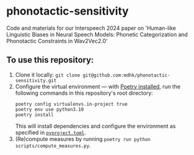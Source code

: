 # phonotactic-sensitivity

Code and materials for our Interspeech 2024 paper on 'Human-like Linguistic Biases in Neural Speech Models: Phonetic Categorization and Phonotactic Constraints in Wav2Vec2.0'

## To use this repository:
1. Clone it locally:
   `git clone git@github.com:mdhk/phonotactic-sensitivity.git`
2. Configure the virtual environment — with [Poetry installed](https://python-poetry.org/docs/#installing-with-the-official-installer), run the following commands in this repository's root directory:
    ```
    poetry config virtualenvs.in-project true
    poetry env use python3.10
    poetry install
    ```
    This will install dependencies and configure the environment as specified in [`pyproject.toml`](https://github.com/mdhk/phonotactic-sensitivity/blob/main/pyproject.toml).
3. (Re)compute measures by running `poetry run python scripts/compute_measures.py`.